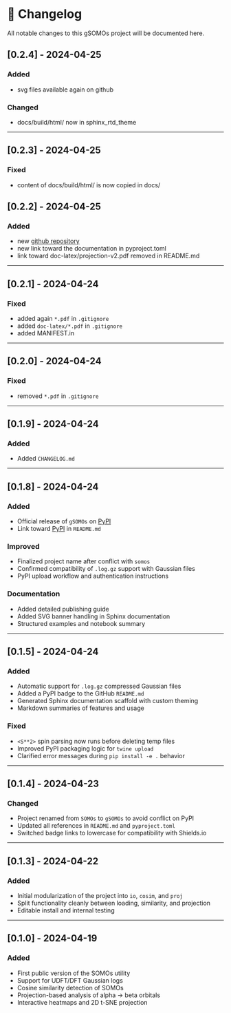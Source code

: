 # 📜 Changelog

All notable changes to this gSOMOs project will be documented here.

## [0.2.4] - 2024-04-25
### Added
- svg files available again on github
### Changed
- docs/build/html/ now in sphinx_rtd_theme

--- 

## [0.2.3] - 2024-04-25
### Fixed
- content of docs/build/html/ is now copied in docs/

## [0.2.2] - 2024-04-25
### Added
- new [github repository](https://github.com/rpoteau/gSOMOs/)
- new link toward the documentation in pyproject.toml
- link toward doc-latex/projection-v2.pdf removed in README.md

---

## [0.2.1] - 2024-04-24
### Fixed
- added again `*.pdf` in `.gitignore`
- added `doc-latex/*.pdf` in `.gitignore`
- added MANIFEST.in

---

## [0.2.0] - 2024-04-24
### Fixed
- removed `*.pdf` in `.gitignore`

---

## [0.1.9] - 2024-04-24
### Added
- Added `CHANGELOG.md`

---

## [0.1.8] - 2024-04-24
### Added
- Official release of `gSOMOs` on [PyPI](https://pypi.org/project/gSOMOs/)
- Link toward [PyPI](https://pypi.org/project/gSOMOs/) in `README.md`

### Improved
- Finalized project name after conflict with `somos`
- Confirmed compatibility of `.log.gz` support with Gaussian files
- PyPI upload workflow and authentication instructions

### Documentation
- Added detailed publishing guide
- Added SVG banner handling in Sphinx documentation
- Structured examples and notebook summary

---

## [0.1.5] - 2024-04-24
### Added
- Automatic support for `.log.gz` compressed Gaussian files
- Added a PyPI badge to the GitHub `README.md`
- Generated Sphinx documentation scaffold with custom theming
- Markdown summaries of features and usage

### Fixed
- `<S**2>` spin parsing now runs before deleting temp files
- Improved PyPI packaging logic for `twine upload`
- Clarified error messages during `pip install -e .` behavior

---

## [0.1.4] - 2024-04-23
### Changed
- Project renamed from `SOMOs` to `gSOMOs` to avoid conflict on PyPI
- Updated all references in `README.md` and `pyproject.toml`
- Switched badge links to lowercase for compatibility with Shields.io

---

## [0.1.3] - 2024-04-22
### Added
- Initial modularization of the project into `io`, `cosim`, and `proj`
- Split functionality cleanly between loading, similarity, and projection
- Editable install and internal testing

---

## [0.1.0] - 2024-04-19
### Added
- First public version of the SOMOs utility
- Support for UDFT/DFT Gaussian logs
- Cosine similarity detection of SOMOs
- Projection-based analysis of alpha → beta orbitals
- Interactive heatmaps and 2D t-SNE projection
